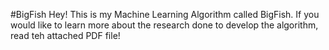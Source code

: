 #BigFish
Hey! This is my Machine Learning Algorithm called BigFish. If you would like to learn more about the research done to develop the algorithm, read teh attached PDF file!
